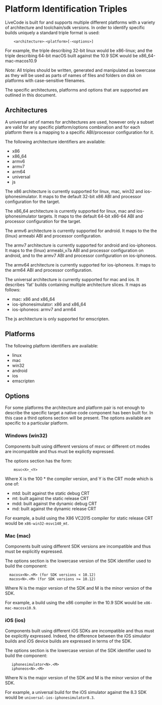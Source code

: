# Platform Identification Triples

LiveCode is built for and supports multiple different platforms with a variety of
architecture and toolchain/sdk versions. In order to identify specific builds
uniquely a standard triple format is used:
```
    <architecture>-<platform>[-<options>]
```
For example, the triple describing 32-bit linux would be x86-linux; and the
triple describing 64-bit macOS built against the 10.9 SDK would be
x86_64-mac-macos10.9

*Note:* All triples should be written, generated and manipulated as lowercase as
they will be used as parts of names of files and folders on disk on platforms
with case-sensitive filenames.

The specific architectures, platforms and options that are supported are
outlined in this document.

## Architectures

A universal set of names for architectures are used, however only a subset are
valid for any specific platform/options combination and for each platform there
is a mapping to a specific ABI/processor configuration for it.

The following architecture identifiers are available:

- x86
- x86_64
- armv6
- armv7
- arm64
- universal
- js

The x86 architecture is currently supported for linux, mac, win32 and
ios-iphonesimulator. It maps to the default 32-bit x86 ABI and processor
configuration for the target.

The x86_64 architecture is currently supported for linux, mac and
ios-iphonesimulator targets. It maps to the default 64-bit x86-64 ABI and
processor configuration for the target.

The armv6 architecture is currently supported for android. It maps to
the the (linux) armeabi ABI and processor configuration.

The armv7 architecture is currently supported for android and ios-iphoneos. It
maps to the (linux) armeabi_v7a ABI and processor configuration on android, and
to the armv7 ABI and processor configuration on ios-iphoneos.

The armv64 architecture is currently supported for ios-iphoneos. It maps to
the arm64 ABI and processor configuration.

The universal architecture is currently supported for mac and ios. It describes
'fat' builds containing multiple architecture slices. It maps as follows:

- mac: x86 and x86_64
- ios-iphonesimulator: x86 and x86_64
- ios-iphoneos: armv7 and arm64

The js architecture is only supported for emscripten.

## Platforms

The following platform identifiers are available:

- linux
- mac
- win32
- android
- ios
- emscripten

## Options

For some platforms the architecture and platform pair is not enough to
describe the specific target a native code component has been built for.
In this case a third options section will be present. The options available are
specific to a particular platform.

### Windows (win32)

Components built using different versions of msvc or different crt modes are
incompatible and thus must be explictly expressed.

The options section has the form:
```
    msvc<X>_<Y>
```
Where X is the 100 * the compiler version, and Y is the CRT mode which is one of:

- mtd: built against the static debug CRT
- mt: built against the static release CRT
- mdd: built against the dynamic debug CRT
- md: built against the dynamic release CRT

For example, a build using the X86 VC2015 compiler for static release CRT would be
`x86-win32-msvc140_mt`.

### Mac (mac)

Components built using different SDK versions are incompatible and thus must
be explicitly expressed.

The options section is the lowercase version of the SDK identifier used to build
the component:
```
  macosx<N>.<M> (for SDK versions < 10.12)
  macos<N>.<M> (for SDK versions >= 10.12)
```
Where N is the major version of the SDK and M is the minor version of the SDK.

For example, a build using the x86 compiler in the 10.9 SDK would be
`x86-mac-macosx10.9`.

### iOS (ios)

Components built using different iOS SDKs are incompatible and thus must be
explicitly expressed. Indeed, the difference between the iOS simulator builds
and iOS device builds are expressed in terms of the SDK.

The options section is the lowercase version of the SDK identifier used to
build the component:
```
   iphonesimulator<N>.<M>
   iphoneos<N>.<M>
```
Where N is the major version of the SDK and M is the minor version of the SDK.

For example, a universal build for the iOS simulator against the 8.3 SDK would
be `universal-ios-iphonesimulator8.3`.
